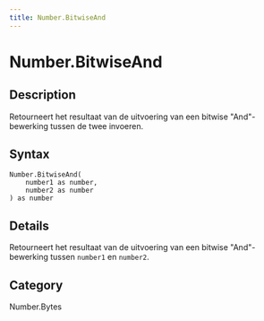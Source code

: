 ```yaml
---
title: Number.BitwiseAnd
---
```


# Number.BitwiseAnd


## Description

Retourneert het resultaat van de uitvoering van een bitwise &#34;And&#34;-bewerking tussen de twee invoeren.


## Syntax

```powerquery
Number.BitwiseAnd(
    number1 as number,
    number2 as number
) as number
```


## Details

Retourneert het resultaat van de uitvoering van een bitwise "And"-bewerking tussen <code>number1</code> en <code>number2</code>.



## Category
Number.Bytes
